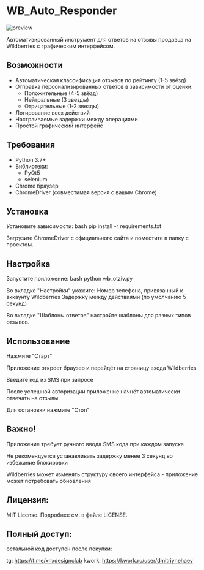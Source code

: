 # WB_Auto_Responder

![preview](https://github.com/user-attachments/assets/f8139b98-c28c-42e2-b17b-66aaae0efd29)

Автоматизированный инструмент для ответов на отзывы продавца на Wildberries с графическим интерфейсом.

## Возможности

  - Автоматическая классификация отзывов по рейтингу (1-5 звёзд)
  - Отправка персонализированных ответов в зависимости от оценки:
    - Положительные (4-5 звёзд)
    - Нейтральные (3 звезды)
    - Отрицательные (1-2 звезды)
  - Логирование всех действий
  - Настраиваемые задержки между операциями
  - Простой графический интерфейс

## Требования

  - Python 3.7+
  - Библиотеки:
    - PyQt5
    - selenium
  - Chrome браузер
  - ChromeDriver (совместимая версия с вашим Chrome)

## Установка

  Установите зависимости:
    bash
    pip install -r requirements.txt
  
  Загрузите ChromeDriver с официального сайта и поместите в папку с проектом.

## Настройка
  Запустите приложение:
    bash
    python wb_otziv.py
    
  Во вкладке "Настройки" укажите:
    Номер телефона, привязанный к аккаунту Wildberries
    Задержку между действиями (по умолчанию 5 секунд)
  
  Во вкладке "Шаблоны ответов" настройте шаблоны для разных типов отзывов.

## Использование
  Нажмите "Старт"
  
  Приложение откроет браузер и перейдёт на страницу входа Wildberries
  
  Введите код из SMS при запросе
  
  После успешной авторизации приложение начнёт автоматически отвечать на отзывы
  
  Для остановки нажмите "Стоп"

## Важно!
  Приложение требует ручного ввода SMS кода при каждом запуске
  
  Не рекомендуется устанавливать задержку менее 3 секунд во избежание блокировки
  
  Wildberries может изменять структуру своего интерфейса - приложение может потребовать обновления

## Лицензия:
  MIT License. Подробнее см. в файле LICENSE.

## Полный доступ:
  остальной код доступен после покупки: 
  
  tg: https://t.me/xnxdesignclub
  kwork: https://kwork.ru/user/dmitriynehaev
